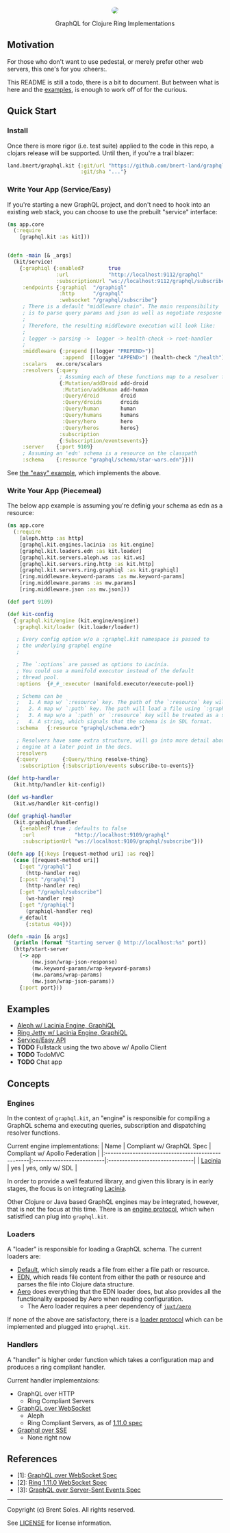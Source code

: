<p align="center">
  <img style="border-radius: 8px;" src="./assets/graphql.kit.png" align="center">
</p>
<p align="center">
    GraphQL for Clojure Ring Implementations
</p>

## Motivation

For those who don't want to use pedestal, or merely prefer other web servers,
this one's for you :cheers:.

This README is still a todo, there is a bit to document.
But between what is here and the [examples](./examples), is enough to work off of for the curious.


## Quick Start

### Install
Once there is more rigor (i.e. test suite) applied to the code in this repo,
a clojars release will be supported. Until then, if you're a trail blazer:
```clojure
land.bnert/graphql.kit {:git/url "https://github.com/bnert-land/graphql.kit"
                        :git/sha "..."}
```

### Write Your App (Service/Easy)
If you're starting a new GraphQL project, and don't need to hook into an
existing web stack, you can choose to use the prebuilt "service" interface:
```clojure
(ns app.core
  (:require
    [graphql.kit :as kit]))


(defn -main [& _args]
  (kit/service!
    {:graphiql {:enabled?        true
                :url             "http://localhost:9112/graphql"
                :subscriptionUrl "ws://localhost:9112/graphql/subscribe"}
     :endpoints {:graphiql  "/graphiql"
                 :http      "/graphql"
                 :websocket "/graphql/subscribe"}
     ; There is a default "middleware chain". The main responsibility
     ; is to parse query params and json as well as negotiate resposne content/format.
     ;
     ; Therefore, the resulting middleware execution will look like:
     ;
     ; logger -> parsing ->  logger -> health-check -> root-handler
     ;
     :middleware {:prepend [(logger "PREPEND>")]
                  :append  [(logger "APPEND>") (health-check "/health")]}
     :scalars   ex.core/scalars
     :resolvers {:query
                 ; Assuming each of these functions map to a resolver fn
                 {:Mutation/addDroid add-droid
                  :Mutation/addHuman add-human
                  :Query/droid       droid
                  :Query/droids      droids
                  :Query/human       human
                  :Query/humans      humans
                  :Query/hero        hero
                  :Query/heros       heros}
                 :subscription
                 {:Subscription/eventsevents}}
     :server    {:port 9109}
     ; Assuming an 'edn' schema is a resource on the classpath
     :schema    {:resource "graphql/schema/star-wars.edn"}}))

```
See [the "easy" example](./examples/easy/), which implements the above.

### Write Your App (Piecemeal)
The below app example is assuming you're definig your schema as edn as a resource:
```clojure
(ns app.core
  (:require
    [aleph.http :as http]
    [graphql.kit.engines.lacinia :as kit.engine]
    [graphql.kit.loaders.edn :as kit.loader]
    [graphql.kit.servers.aleph.ws :as kit.ws]
    [graphql.kit.servers.ring.http :as kit.http]
    [graphql.kit.servers.ring.graphiql :as kit.graphiql]
    [ring.middleware.keyword-params :as mw.keyword-params]
    [ring.middleware.params :as mw.params]
    [ring.middleware.json :as mw.json]))

(def port 9109)

(def kit-config
  {:graphql.kit/engine (kit.engine/engine!)
   :graphql.kit/loader (kit.loader/loader!)

   ; Every config option w/o a :graphql.kit namespace is passed to
   ; the underlying graphql engine
   ;

   ; The `:options` are passed as options to Lacinia.
   ; You could use a manifold executor instead of the default
   ; thread pool.
   :options  {#_#_:executor (manifold.executor/execute-pool)}

   ; Schema can be
   ;   1. A map w/ `:resource` key. The path of the `:resource` key will be loaded using `:graphql.kit/loader`.
   ;   2. A map w/ `:path` key. The path will load a file using `:graphql.kit/loader`
   ;   3. A map w/o a `:path` or `:resource` key will be treated as a schema
   ;   4. A string, which signals that the schema is in SDL format.
   :schema   {:resource "graphql/schema.edn"}

   ; Resolvers have some extra structure, will go into more detail about the specifics of the lacinia
   ; engine at a later point in the docs.
   :resolvers
   {:query        {:Query/thing resolve-thing}
    :subscription {:Subscription/events subscribe-to-events}}

(def http-handler
  (kit.http/handler kit-config))

(def ws-handler
  (kit.ws/handler kit-config))

(def graphiql-handler
  (kit.graphiql/handler
    {:enabled? true ; defaults to false
     :url             "http://localhost:9109/graphql"
     :subscriptionUrl "ws://localhost:9109/graphql/subscribe"}))

(defn app [{:keys [request-method uri] :as req}]
  (case [[request-method uri]]
    [:get "/graphql"]
      (http-handler req)
    [:post "/graphql"]
      (http-handler req)
    [:get "/graphql/subscribe"]
      (ws-handler req)
    [:get "/graphiql"]
      (graphiql-handler req)
    #_default
      {:status 404}))

(defn -main [& args]
  (println (format "Starting server @ http://localhost:%s" port))
  (http/start-server
    (-> app
        (mw.json/wrap-json-response)
        (mw.keyword-params/wrap-keyword-params)
        (mw.params/wrap-params)
        (mw.json/wrap-json-params))
    {:port port}))
```

## Examples

- [Aleph w/ Lacinia Engine, GraphiQL](./examples/aleph/)
- [Ring Jetty w/ Lacinia Engine, GraphiQL](./examples/ring-jetty)
- [Service/Easy API](./examples/easy)
- **TODO** Fullstack using the two above w/ Apollo Client
- **TODO** TodoMVC
- **TODO** Chat app


## Concepts
### Engines

In the context of `graphql.kit`, an "engine" is responsible for compiling a GraphQL schema
and executing queries, subscription and dispatching resolver functions.

Current engine implementations:
| Name                                              | Compliant w/ GraphQL Spec | Compliant w/ Apollo Federation |
|:--------------------------------------------------|:--------------------------|:-------------------------------|
| [Lacinia](https://github.com/walmartlabs/lacinia) | yes                       | yes, only w/ SDL               |


In order to provide a well featured library, and given this library is in early stages,
the focus is on integrating [Lacinia](https://github.com/walmartlabs/lacinia).

Other Clojure or Java based GraphQL engines may be integrated, however, that is
not the focus at this time. There is an [engine protocol](https://github.com/bnert-land/graphql.kit/blob/main/src/graphql/kit/protos/engine.clj), which when satistfied can plug into `graphql.kit`.


### Loaders

A "loader" is responsible for loading a GraphQL schema. The current loaders are:

- [Default](https://github.com/bnert-land/graphql.kit/blob/main/src/graphql/kit/loaders/default.clj), which simply reads a file from either a file path or resource.
- [EDN](https://github.com/bnert-land/graphql.kit/blob/main/src/graphql/kit/loaders/edn.clj), which reads file content from either the path or resource and parses the file into Clojure data structure.
- [Aero](https://github.com/bnert-land/graphql.kit/blob/main/src/graphql/kit/loaders/aero.clj) does everything that the EDN loader does, but also provides all the functionality exposed by Aero when reading configuration.
  - The Aero loader requires a peer dependency of [`juxt/aero`](https://github.com/juxt/aero)

If none of the above are satisfactory, there is a [loader protocol](https://github.com/bnert-land/graphql.kit/blob/main/src/graphql/kit/protos/loader.clj) which can be implemented and plugged into `graphql.kit`.


### Handlers

A "handler" is higher order function which takes a configuration map and produces a
ring compliant handler.

Current handler implementaions:
- GraphQL over HTTP
  - Ring Compliant Servers
- [GraphQL over WebSocket](#one)
  - Aleph
  - Ring Compliant Servers, as of [1.11.0 spec](#two)
- [Graphql over SSE](#three)
  - None right now


## References

- <a id="one">[1]:</a> [GraphQL over WebSocket Spec](https://github.com/enisdenjo/graphql-ws/blob/master/PROTOCOL.md)
- <a id="two">[2]:</a> [Ring 1.11.0 WebSocket Spec](https://github.com/ring-clojure/ring/blob/master/SPEC.md#3-websockets)
- <a id="three">[3]:</a> [GraphQL over Server-Sent Events Spec](https://github.com/enisdenjo/graphql-sse/blob/master/PROTOCOL.md)


---

Copyright (c) Brent Soles. All rights reserved.

See [LICENSE](./LICENSE) for license information.
